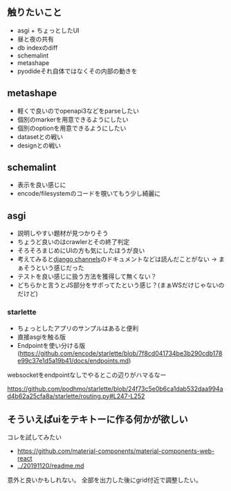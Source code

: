 ## 触りたいこと

- asgi + ちょっとしたUI
- 昼と夜の共有
- db indexのdiff
- schemalint
- metashape
- pyodideそれ自体ではなくその内部の動きを

## metashape

- 軽くで良いのでopenapi3などをparseしたい
- 個別のmarkerを用意できるようにしたい
- 個別のoptionを用意できるようにしたい
- datasetとの戦い
- designとの戦い

## schemalint

- 表示を良い感じに
- encode/filesystemのコードを覗いてもう少し綺麗に

## asgi

- 説明しやすい題材が見つかりそう
- ちょうど良いのはcrawlerとその終了判定
- そろそろまじめにUIの方も気にしたほうが良い
- 考えてみると[django channels](https://channels.readthedocs.io/en/latest/introduction.html)のドキュメントなどは読んだことがない -> まぁそうという感じだった
- テストを良い感じに扱う方法を獲得して無くない？
- どちらかと言うとJS部分をサボってたという感じ？(まぁWSだけじゃないのだけど)

### starlette

- ちょっとしたアプリのサンプルはあると便利
- 直接asgiを触る版
- Endpointを使い分ける版(https://github.com/encode/starlette/blob/7f8cd041734be3b290cdb178e99c37e1d5a19b41/docs/endpoints.md)

websocketをendpointなしでやるとこの辺りがハマるなー

https://github.com/podhmo/starlette/blob/24f73c5e0b6ca1dab532daa994ad4b62a25cfa8a/starlette/routing.py#L247-L252

## そういえばuiをテキトーに作る何かが欲しい

コレを試してみたい

- https://github.com/material-components/material-components-web-react
- [../20191120/readme.md](../20191120/readme.md)

意外と良いかもしれない。
全部を出力した後にgrid付近で調整したい。
